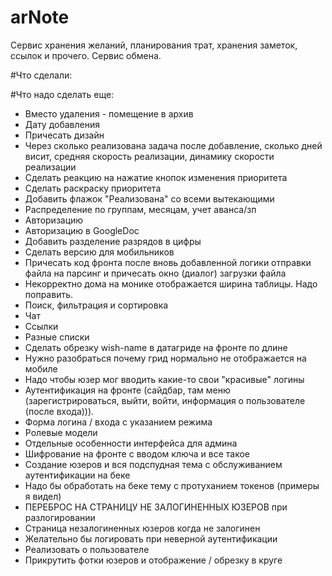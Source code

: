 
# arNote
Сервис хранения желаний, планирования трат, хранения заметок, ссылок и прочего. Сервис обмена.


#Что сделали:




#Что надо сделать еще:


* Вместо удаления - помещение в архив
* Дату добавления
* Причесать дизайн
* Через сколько реализована задача после добавление, сколько дней висит, средняя скорость реализации, динамику скорости реализации
* Сделать реакцию на нажатие кнопок изменения приоритета
* Сделать раскраску приоритета
* Добавить флажок "Реализована" со всеми вытекающими
* Распределение по группам, месяцам, учет аванса/зп
* Авторизацию
* Авторизацию в GoogleDoc
* Добавить разделение разрядов в цифры
* Сделать версию для мобильников
* Причесать код фронта после вновь добавленной логики отправки файла на парсинг и причесать окно (диалог) загрузки файла
* Некорректно дома на монике отображается ширина таблицы. Надо поправить.
* Поиск, фильтрация и сортировка
* Чат
* Ссылки
* Разные списки
* Сделать обрезку wish-name в датагриде на фронте по длине
* Нужно разобраться почему грид нормально не отображается на мобиле
* Надо чтобы юзер мог вводить какие-то свои "красивые" логины
* Аутентификация на фронте (сайдбар, там меню (зарегистрироваться, выйти, войти, информация о пользователе (после входа))).
* Форма логина / входа с указанием режима
* Ролевые модели
* Отдельные особенности интерфейса для админа
* Шифрование на фронте с вводом ключа и все такое
* Создание юзеров и вся подспудная тема с обслуживанием аутентификации на беке
* Надо бы обработать на беке тему с протуханием токенов (примеры я видел)
* ПЕРЕБРОС НА СТРАНИЦУ НЕ ЗАЛОГИНЕННЫХ ЮЗЕРОВ при разлогировании
* Страница незалогиненных юзеров когда не залогинен
* Желательно бы логировать при неверной аутентификации
* Реализовать о пользователе
* Прикрутить фотки юзеров и отображение / обрезку в круге
 
